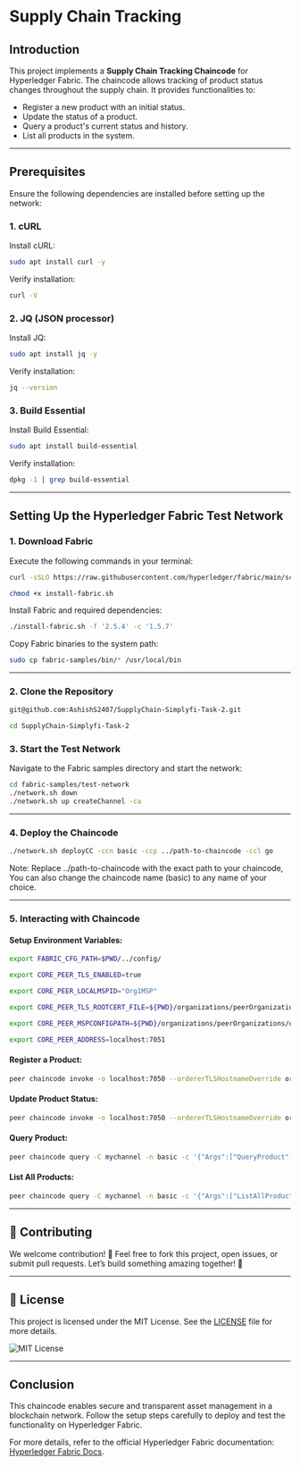 # Supply Chain Tracking

## Introduction
This project implements a **Supply Chain Tracking Chaincode** for Hyperledger Fabric. The chaincode allows tracking of product status changes throughout the supply chain. It provides functionalities to:
- Register a new product with an initial status.
- Update the status of a product.
- Query a product's current status and history.
- List all products in the system.

---

## Prerequisites
Ensure the following dependencies are installed before setting up the network:

### 1. cURL
Install cURL:
```sh
sudo apt install curl -y
```
Verify installation:
```sh
curl -V
```

### 2. JQ (JSON processor)
Install JQ:
```sh
sudo apt install jq -y
```
Verify installation:
```sh
jq --version
```

### 3. Build Essential
Install Build Essential:
```sh
sudo apt install build-essential
```
Verify installation:
```sh
dpkg -1 | grep build-essential
```
---

## Setting Up the Hyperledger Fabric Test Network

### 1. Download Fabric
Execute the following commands in your terminal:
```sh
curl -sSLO https://raw.githubusercontent.com/hyperledger/fabric/main/scripts/install-fabric.sh
```
```sh
chmod +x install-fabric.sh
```

Install Fabric and required dependencies:
```sh
./install-fabric.sh -f '2.5.4' -c '1.5.7'
```

Copy Fabric binaries to the system path:
```sh
sudo cp fabric-samples/bin/* /usr/local/bin
```
---

### 2. Clone the Repository
```sh
git@github.com:AshishS2407/SupplyChain-Simplyfi-Task-2.git
```
```sh
cd SupplyChain-Simplyfi-Task-2
```

### 3. Start the Test Network
Navigate to the Fabric samples directory and start the network:
```sh
cd fabric-samples/test-network
./network.sh down
./network.sh up createChannel -ca
```
---

### 4. Deploy the Chaincode

```sh
./network.sh deployCC -ccn basic -ccp ../path-to-chaincode -ccl go
```
Note: Replace ../path-to-chaincode with the exact path to your chaincode,
You can also change the chaincode name (basic) to any name of your choice.

---

### 5. Interacting with Chaincode
#### Setup Environment Variables:
```sh
export FABRIC_CFG_PATH=$PWD/../config/

export CORE_PEER_TLS_ENABLED=true

export CORE_PEER_LOCALMSPID="Org1MSP"

export CORE_PEER_TLS_ROOTCERT_FILE=${PWD}/organizations/peerOrganizations/org1.example.com/peers/peer0.org1.example.com/tls/ca.crt

export CORE_PEER_MSPCONFIGPATH=${PWD}/organizations/peerOrganizations/org1.example.com/users/Admin@org1.example.com/msp

export CORE_PEER_ADDRESS=localhost:7051

```
#### Register a Product:
```sh
peer chaincode invoke -o localhost:7050 --ordererTLSHostnameOverride orderer.example.com --tls --cafile "${PWD}/organizations/ordererOrganizations/example.com/orderers/orderer.example.com/msp/tlscacerts/tlsca.example.com-cert.pem" -C mychannel -n basic --peerAddresses localhost:7051 --tlsRootCertFiles "${PWD}/organizations/peerOrganizations/org1.example.com/peers/peer0.org1.example.com/tls/ca.crt" --peerAddresses localhost:9051 --tlsRootCertFiles "${PWD}/organizations/peerOrganizations/org2.example.com/peers/peer0.org2.example.com/tls/ca.crt" -c '{"Args":["RegisterProduct", "Product-1", "Manufactured"]}'
```

#### Update Product Status:
```sh
peer chaincode invoke -o localhost:7050 --ordererTLSHostnameOverride orderer.example.com --tls --cafile "${PWD}/organizations/ordererOrganizations/example.com/orderers/orderer.example.com/msp/tlscacerts/tlsca.example.com-cert.pem" -C mychannel -n basic --peerAddresses localhost:7051 --tlsRootCertFiles "${PWD}/organizations/peerOrganizations/org1.example.com/peers/peer0.org1.example.com/tls/ca.crt" --peerAddresses localhost:9051 --tlsRootCertFiles "${PWD}/organizations/peerOrganizations/org2.example.com/peers/peer0.org2.example.com/tls/ca.crt" -c '{"Args":["UpdateStatus", "Product-1", "Shipped"]}'
```

#### Query Product:
```sh
peer chaincode query -C mychannel -n basic -c '{"Args":["QueryProduct", "Product-1"]}'
```

#### List All Products:
```sh
peer chaincode query -C mychannel -n basic -c '{"Args":["ListAllProducts"]}'
```

---

## 🤝 Contributing

We welcome contribution! 🙌 Feel free to fork this project, open issues, or submit pull requests. Let’s build something amazing together! 🚀

---

## 📝 License

This project is licensed under the MIT License. See the [LICENSE](LICENSE) file for more details.

![MIT License](https://img.shields.io/badge/License-MIT-blue.svg)

---

## Conclusion
This chaincode enables secure and transparent asset management in a blockchain network. Follow the setup steps carefully to deploy and test the functionality on Hyperledger Fabric.

For more details, refer to the official Hyperledger Fabric documentation: [Hyperledger Fabric Docs](https://hyperledger-fabric.readthedocs.io/en/latest/index.html).

